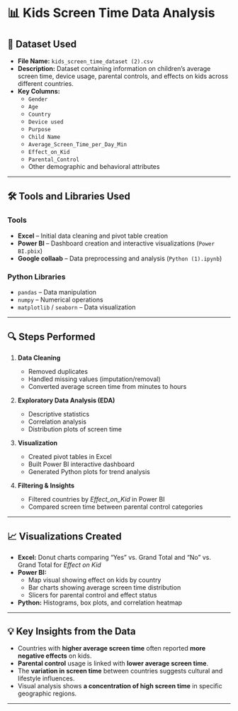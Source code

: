 # 📊 Kids Screen Time Data Analysis

## 📂 Dataset Used
- **File Name:** `kids_screen_time_dataset (2).csv`
- **Description:** Dataset containing information on children’s average screen time, device usage, parental controls, and effects on kids across different countries.
- **Key Columns:**
  - `Gender`
  - `Age` 
  - `Country`
  - `Device used`
  - `Purpose`
  - `Child Name`
  - `Average_Screen_Time_per_Day_Min`
  - `Effect_on_Kid`
  - `Parental_Control`
  - Other demographic and behavioral attributes

---

## 🛠 Tools and Libraries Used
### **Tools**
- **Excel** – Initial data cleaning and pivot table creation  
- **Power BI** – Dashboard creation and interactive visualizations (`Power BI.pbix`)  
- **Google collaab** – Data preprocessing and analysis (`Python (1).ipynb`)  

### **Python Libraries**
- `pandas` – Data manipulation  
- `numpy` – Numerical operations  
- `matplotlib` / `seaborn` – Data visualization  

---

## 🔍 Steps Performed
1. **Data Cleaning**
   - Removed duplicates  
   - Handled missing values (imputation/removal)  
   - Converted average screen time from minutes to hours  

2. **Exploratory Data Analysis (EDA)**
   - Descriptive statistics  
   - Correlation analysis  
   - Distribution plots of screen time  

3. **Visualization**
   - Created pivot tables in Excel  
   - Built Power BI interactive dashboard  
   - Generated Python plots for trend analysis  

4. **Filtering & Insights**
   - Filtered countries by *Effect_on_Kid* in Power BI  
   - Compared screen time between parental control categories  

---

## 📈 Visualizations Created
- **Excel:** Donut charts comparing “Yes” vs. Grand Total and “No” vs. Grand Total for *Effect on Kid*  
- **Power BI:**  
  - Map visual showing effect on kids by country  
  - Bar charts showing average screen time distribution  
  - Slicers for parental control and effect status  
- **Python:** Histograms, box plots, and correlation heatmap  

---

## 💡 Key Insights from the Data
- Countries with **higher average screen time** often reported **more negative effects** on kids.  
- **Parental control** usage is linked with **lower average screen time**.  
- The **variation in screen time** between countries suggests cultural and lifestyle influences.  
- Visual analysis shows **a concentration of high screen time** in specific geographic regions.  

---

